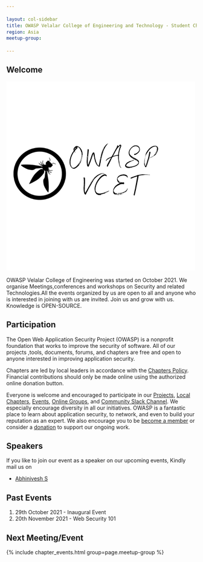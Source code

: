 ```yaml
---

layout: col-sidebar
title: OWASP Velalar College of Engineering and Technology - Student Chapter
region: Asia
meetup-group:

---
```



## Welcome
<img src="https://github.com/OWASP/www-chapter-velalar-college-of-engineering-and-technology/blob/main/assets/images/Add%20a%20heading.png?raw=true"/>

OWASP Velalar College of Engineering was started on October 2021. We organise Meetings,conferences and workshops on Security and related Technologies.All the events organized by us are open to all and anyone who is interested in joining with us are invited. Join us and grow with us. Knowledge is OPEN-SOURCE.

## Participation
The Open Web Application Security Project (OWASP) is a nonprofit foundation that works to improve the security of software. All of our projects ,tools, documents, forums, and chapters are free and open to anyone interested in improving application security. 

Chapters are led by local leaders in accordance with the [Chapters Policy](/www-policy/operational/chapters). Financial contributions should only be made online using the authorized online donation button. 

Everyone is welcome and encouraged to participate in our [Projects](/projects/), [Local Chapters](/chapters/), [Events](/events/), [Online Groups](https://groups.google.com/a/owasp.com/), and [Community Slack Channel](https://owasp.slack.com/). We especially encourage diversity in all our initiatives. OWASP is a fantastic place to learn about application security, to network, and even to build your reputation as an expert. We also encourage you to be [become a member](/membership/) or consider a [donation](/donate/) to support our ongoing work.

## Speakers
If you like to join our event as a speaker on our upcoming events, Kindly mail us on
* [Abhinivesh S](mailto:abhi.nivesh@owasp.org)

## Past Events

1) 29th October 2021 - Inaugural Event
2) 20th November 2021 - Web Security 101 

## Next Meeting/Event

{% include chapter_events.html group=page.meetup-group %}

